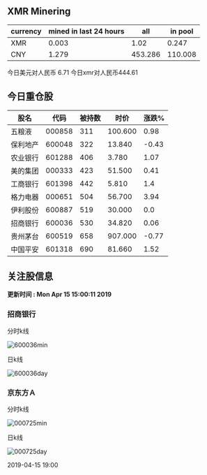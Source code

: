 ## XMR Minering

|currency|mined in last 24 hours|all|in pool|
|---|---|---|---|
|XMR|0.003|1.02|0.247|
|CNY|1.279|453.286|110.008|

今日美元对人民币 6.71	今日xmr对人民币444.61


## 今日重仓股 

|股名|代码|被持数|时价|涨跌%|
|---|---|---|---|---|
|五粮液|000858|311|100.600|0.98|
|保利地产|600048|322|13.840|-0.43|
|农业银行|601288|406|3.780|1.07|
|美的集团|000333|423|51.500|0.41|
|工商银行|601398|442|5.810|1.4|
|格力电器|000651|504|56.700|3.94|
|伊利股份|600887|519|30.000|0.0|
|招商银行|600036|530|34.820|0.06|
|贵州茅台|600519|658|907.000|-0.77|
|中国平安|601318|690|81.660|1.52|

## 关注股信息
**更新时间 : Mon Apr 15 15:00:11 2019**
### 招商银行 
分时k线

![600036min](http://image.sinajs.cn/newchart/min/n/sh600036.gif)

日k线

![600036day](http://image.sinajs.cn/newchart/daily/n/sh600036.gif)

### 京东方Ａ 
分时k线

![000725min](http://image.sinajs.cn/newchart/min/n/sz000725.gif)

日k线

![000725day](http://image.sinajs.cn/newchart/daily/n/sz000725.gif)

2019-04-15 19:00